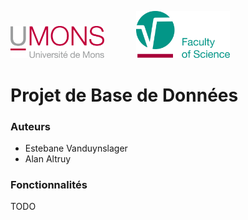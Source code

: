 <p>
    <img src="./resources/umons.png" width="150" alt="UMONS Logo">
        &nbsp&nbsp&nbsp&nbsp&nbsp&nbsp&nbsp&nbsp&nbsp&nbsp&nbsp
    <img src="./resources/umons-fs.png" width="150" alt="UMONS Logo">
</p>

# Projet de Base de Données

### Auteurs

- Estebane Vanduynslager
- Alan Altruy

### Fonctionnalités
 TODO
